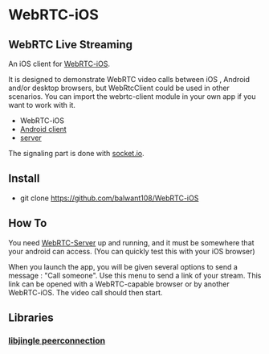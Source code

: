 # WebRTC-iOS


## WebRTC Live Streaming

An iOS client for [WebRTC-iOS](https://github.com/balwant108/WebRTC-iOS).

It is designed to demonstrate WebRTC video calls between iOS , Android and/or desktop browsers, but WebRtcClient could be used in other scenarios.
You can import the webrtc-client module in your own app if you want to work with it.

- WebRTC-iOS
- [Android client](https://github.com/balwant108/WebRTC-Android)
- [server](https://github.com/balwant108/WebRTC-Server)

The signaling part is done with [socket.io](socket.io).

## Install

* git clone https://github.com/balwant108/WebRTC-iOS

## How To

You need [WebRTC-Server](https://github.com/balwant108/WebRTC-Server) up and running, and it must be somewhere that your android can access. (You can quickly test this with your iOS browser)

When you launch the app, you will be given several options to send a message : "Call someone".
Use this menu to send a link of your stream. This link can be opened with a WebRTC-capable browser or by another WebRTC-iOS.
The video call should then start.

## Libraries

### [libjingle peerconnection](https://code.google.com/p/webrtc/)

